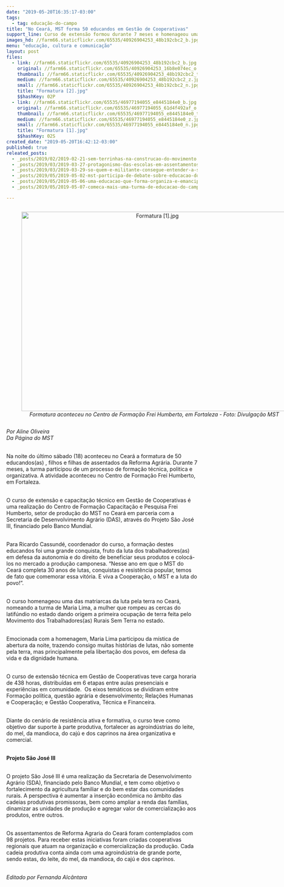 ```yaml
---
date: "2019-05-20T16:35:17-03:00"
tags:
  - tag: educação-do-campo
title: "No Ceará, MST forma 50 educandos em Gestão de Cooperativas"
support_line: Curso de extensão formou durante 7 meses e homenageou uma das matriarcas da luta pela terra no estado
images_hd: //farm66.staticflickr.com/65535/40926904253_48b192cbc2_b.jpg
menu: "educação, cultura e comunicação"
layout: post
files:
  - link: //farm66.staticflickr.com/65535/40926904253_48b192cbc2_b.jpg
    original: //farm66.staticflickr.com/65535/40926904253_16b8e074ec_o.jpg
    thumbnail: //farm66.staticflickr.com/65535/40926904253_48b192cbc2_t.jpg
    medium: //farm66.staticflickr.com/65535/40926904253_48b192cbc2_z.jpg
    small: //farm66.staticflickr.com/65535/40926904253_48b192cbc2_n.jpg
    title: "Formatura [2].jpg"
    $$hashKey: 02P
  - link: //farm66.staticflickr.com/65535/46977194055_e8445184e0_b.jpg
    original: //farm66.staticflickr.com/65535/46977194055_61d4f492af_o.jpg
    thumbnail: //farm66.staticflickr.com/65535/46977194055_e8445184e0_t.jpg
    medium: //farm66.staticflickr.com/65535/46977194055_e8445184e0_z.jpg
    small: //farm66.staticflickr.com/65535/46977194055_e8445184e0_n.jpg
    title: "Formatura [1].jpg"
    $$hashKey: 02S
created_date: "2019-05-20T16:42:12-03:00"
published: true
releated_posts:
  - _posts/2019/02/2019-02-21-sem-terrinhas-na-construcao-do-movimento.md
  - _posts/2019/03/2019-03-27-protagonismo-das-escolas-em-assentamentos-quebra-preconceitos-sobre-ensino-no-campo.md
  - _posts/2019/03/2019-03-29-so-quem-e-militante-consegue-entender-a-solidariedade-entre-os-povos.md
  - _posts/2019/05/2019-05-02-mst-participa-de-debate-sobre-educacao-do-campo-na-jura.md
  - _posts/2019/05/2019-05-06-uma-educacao-que-forma-organiza-e-emancipa.md
  - _posts/2019/05/2019-05-07-comeca-mais-uma-turma-de-educacao-do-campo-em-santa-catarina.md

---
```

<div style="text-align:center">
<figure class="image" style="display:inline-block"><img alt="Formatura [1].jpg" height="525" src="//farm66.staticflickr.com/65535/46977194055_e8445184e0_b.jpg" width="700" />
<figcaption><em>Formatura aconteceu no Centro de Forma&ccedil;&atilde;o Frei Humberto, em Fortaleza - Foto: Divulga&ccedil;&atilde;o MST</em></figcaption>
</figure>
</div>

<p><em>Por Aline Oliveira<br />
Da P&aacute;gina do MST</em><br />
&nbsp;</p>

<p>Na noite do &uacute;ltimo s&aacute;bado (18) aconteceu no Cear&aacute; a formatura de 50 educandos(as) , filhos e filhas de assentados da Reforma Agr&aacute;ria. Durante 7 meses, a turma participou de um processo de forma&ccedil;&atilde;o t&eacute;cnica, politica e organizativa. A atividade aconteceu no Centro de Forma&ccedil;&atilde;o Frei Humberto, em Fortaleza.</p>

<p><br />
O curso de extens&atilde;o e capacita&ccedil;&atilde;o t&eacute;cnico em Gest&atilde;o de Cooperativas &eacute; uma realiza&ccedil;&atilde;o do Centro de Forma&ccedil;&atilde;o Capacita&ccedil;&atilde;o e Pesquisa Frei Humberto, setor de produ&ccedil;&atilde;o do MST no Cear&aacute; em parceria com a Secretaria de Desenvolvimento Agr&aacute;rio (DAS), atrav&eacute;s do Projeto S&atilde;o Jos&eacute; III, financiado pelo Banco Mundial.<br />
&nbsp;</p>

<p>Para Ricardo Cassund&eacute;, coordenador do curso, a forma&ccedil;&atilde;o destes educandos foi uma grande conquista, fruto da luta dos trabalhadores(as) em defesa da autonomia e do direito de beneficiar seus produtos e coloc&aacute;-los no mercado a produ&ccedil;&atilde;o camponesa. &ldquo;Nesse ano em que o MST do Cear&aacute; completa 30 anos de lutas, conquistas e resist&ecirc;ncia popular, temos de fato que comemorar essa vit&oacute;ria. E viva a Coopera&ccedil;&atilde;o, o MST e a luta do povo!&rdquo;.<br />
&nbsp;</p>

<p>O curso homenageou uma das matriarcas da luta pela terra no Cear&aacute;, nomeando a turma de Maria Lima, a mulher que rompeu as cercas do latif&uacute;ndio no estado dando origem a primeira ocupa&ccedil;&atilde;o de terra feita pelo Movimento dos Trabalhadores(as) Rurais Sem Terra no estado.<br />
&nbsp;</p>

<p>Emocionada com a homenagem, Maria Lima participou da m&iacute;stica de abertura da noite, trazendo consigo muitas hist&oacute;rias de lutas, n&atilde;o somente pela terra, mas principalmente pela liberta&ccedil;&atilde;o dos povos, em defesa da vida e da dignidade humana.<br />
&nbsp;</p>

<p>O curso de extens&atilde;o t&eacute;cnica em Gest&atilde;o de Cooperativas teve carga horaria de 438 horas, distribu&iacute;das em 6 etapas entre aulas presenciais e experi&ecirc;ncias em comunidade.&nbsp; Os eixos tem&aacute;ticos se dividiram entre Forma&ccedil;&atilde;o pol&iacute;tica, quest&atilde;o agr&aacute;ria e desenvolvimento; Rela&ccedil;&otilde;es Humanas e Coopera&ccedil;&atilde;o; e Gest&atilde;o Cooperativa, T&eacute;cnica e Financeira.<br />
&nbsp;</p>

<p>Diante do cen&aacute;rio de resist&ecirc;ncia ativa e formativa, o curso teve como objetivo dar suporte &agrave; parte produtiva, fortalecer as agroind&uacute;strias do leite, do mel, da mandioca, do caj&uacute; e dos caprinos na &aacute;rea organizativa e comercial.<br />
&nbsp;</p>

<p><strong>Projeto S&atilde;o Jos&eacute; III</strong><br />
&nbsp;</p>

<p>O projeto S&atilde;o Jos&eacute; III &eacute; uma realiza&ccedil;&atilde;o da Secretaria de Desenvolvimento Agr&aacute;rio (SDA), financiado pelo Banco Mundial, e tem como objetivo o fortalecimento da agricultura familiar e do bem estar das comunidades rurais. A perspectiva &eacute; aumentar a inser&ccedil;&atilde;o econ&ocirc;mica no &acirc;mbito das cadeias produtivas promissoras, bem como ampliar a renda das fam&iacute;lias, dinamizar as unidades de produ&ccedil;&atilde;o e agregar valor de comercializa&ccedil;&atilde;o aos produtos, entre outros.<br />
&nbsp;</p>

<p>Os assentamentos de Reforma Agraria do Cear&aacute; foram contemplados com 98 projetos. Para receber estas iniciativas foram criadas cooperativas&nbsp; regionais que atuam na organiza&ccedil;&atilde;o e comercializa&ccedil;&atilde;o da produ&ccedil;&atilde;o. Cada cadeia produtiva conta ainda com uma agroind&uacute;stria de grande porte, sendo estas, do leite, do mel, da mandioca, do caj&uacute; e dos caprinos.</p>

<p><br />
<em>Editado por Fernanda Alc&acirc;ntara</em></p>
